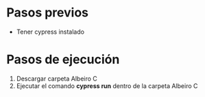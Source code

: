 # Pasos previos
- Tener cypress instalado


# Pasos de ejecución
1. Descargar carpeta Albeiro C
2. Ejecutar el comando __cypress run__ dentro de la carpeta Albeiro C
